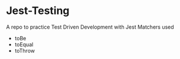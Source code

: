 # Jest-Testing
A repo to practice Test Driven Development with Jest
Matchers used 
- toBe
- toEqual
- toThrow
